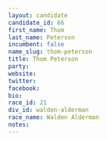 ```yaml
---
layout: candidate
candidate_id: 66
first_name: Thom
last_name: Peterson
incumbent: false
name_slug: thom-peterson
title: Thom Peterson
party: 
website: 
twitter: 
facebook: 
bio: 
race_id: 21
div_id: walden-alderman
race_name: Walden Alderman
notes: 
---
```

